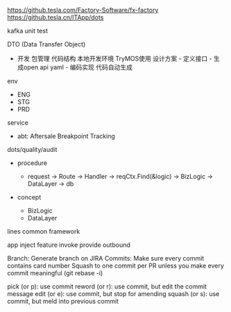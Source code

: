 https://github.tesla.com/Factory-Software/fx-factory
https://github.tesla.cn/ITApp/dots

kafka
unit test

DTO (Data Transfer Object)


- 开发
包管理
代码结构
本地开发环境
TryMOS使用
设计方案 - 定义接口 - 生成open api yaml - 编码实现
代码自动生成

env
  - ENG
  - STG
  - PRD

service
  - abt: Aftersale Breakpoint Tracking


dots/quality/audit
- procedure
  - request -> Route -> Handler -> reqCtx.Find(&logic) -> BizLogic -> DataLayer -> db

- concept
  - BizLogic
  - DataLayer

lines
common framework

app
inject
feature
invoke
provide
outbound

Branch: Generate branch on JIRA
Commits:
Make sure every commit contains card number
Squash to one commit per PR unless you make every commit meaningful (git rebase -i)

pick (or p): use commit
reword (or r): use commit, but edit the commit message
edit (or e): use commit, but stop for amending
squash (or s): use commit, but meld into previous commit
